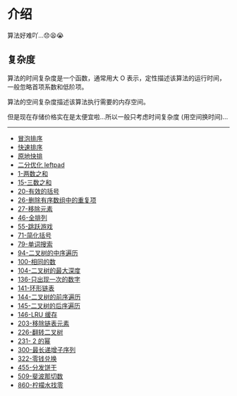 # 介绍

算法好难吖...😞😫😭

## 复杂度

算法的时间复杂度是一个函数，通常用大 O 表示，定性描述该算法的运行时间，一般忽略首项系数和低阶项。

算法的空间复杂度描述该算法执行需要的内存空间。

但是现在存储价格实在是太便宜啦...所以一般只考虑时间复杂度 (用空间换时间)...

---

- [冒泡排序](./bubbleSort.md)
- [快速排序](./quickSort.md)
- [原地快排](./quickSortInPlace.md)
- [二分优化 leftpad](./leftpad.md)
- [1-两数之和](./1-twoSum.md)
- [15-三数之和](./15-3sum.md)
- [20-有效的括号](./20-validParentheses.md)
- [26-删除有序数组中的重复项](./26-removeDuplicatesFromSortedArray.md)
- [27-移除元素](./27-removeElement.md.md)
- [46-全排列](./46-permutations.md)
- [55-跳跃游戏](./55-jumpGame.md)
- [71-简化括号](./71-simplifyPath.md)
- [79-单词搜索](./79-wordSearch.md)
- [94-二叉树的中序遍历](./94-binaryTreeInorderTraversal.md)
- [100-相同的数](./100-sameTree.md)
- [104-二叉树的最大深度](./104-maximumDepthOfBinaryTree.md)
- [136-只出现一次的数字](./136-singleNumber.md)
- [141-环形链表](./141-linkedListCycle.md)
- [144-二叉树的前序遍历](./144-binaryTreePreorderTraversal.md)
- [145-二叉树的后序遍历](./145-binaryTreePostorderTraversal.md)
- [146-LRU 缓存](./146-LRUCache.md)
- [203-移除链表元素](./203-removeLinkedListElements.md)
- [226-翻转二叉树](./226-invertBinaryTree.md)
- [231- 2 的幂](./231-powerOfTwo.md)
- [300-最长递增子序列](./300-longestIncreasingSubsequence.md)
- [322-零钱兑换](./322-coinChange.md)
- [455-分发饼干](./455-assignCookies.md)
- [509-斐波那切数](./509-fibonacciNumber.md)
- [860-柠檬水找零](./860-lemonadeChange.md)
